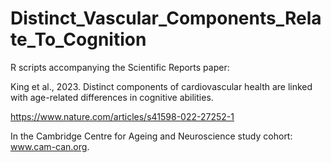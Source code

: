 # Distinct_Vascular_Components_Relate_To_Cognition

R scripts accompanying the Scientific Reports paper:

King et al., 2023. Distinct components of cardiovascular health are linked with age-related differences in cognitive abilities.

https://www.nature.com/articles/s41598-022-27252-1

In the Cambridge Centre for Ageing and Neuroscience study cohort: www.cam-can.org.
